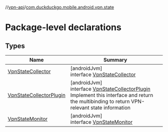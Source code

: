 //[vpn-api](../../index.md)/[com.duckduckgo.mobile.android.vpn.state](index.md)

# Package-level declarations

## Types

| Name | Summary |
|---|---|
| [VpnStateCollector](-vpn-state-collector/index.md) | [androidJvm]<br>interface [VpnStateCollector](-vpn-state-collector/index.md) |
| [VpnStateCollectorPlugin](-vpn-state-collector-plugin/index.md) | [androidJvm]<br>interface [VpnStateCollectorPlugin](-vpn-state-collector-plugin/index.md)<br>Implement this interface and return the multibinding to return VPN-relevant state information |
| [VpnStateMonitor](-vpn-state-monitor/index.md) | [androidJvm]<br>interface [VpnStateMonitor](-vpn-state-monitor/index.md) |
